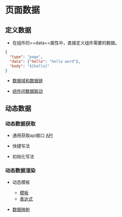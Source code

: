 # 页面数据

## 定义数据

*   在组件的==data==属性中，直接定义组件需要的数据。

```json
{
  "type": "page",
  "data": {"hello": "hello word"},
  "body": "${hello}"
}
```

*   [数据域和数据链](https://aisuda.bce.baidu.com/amis/zh-CN/docs/concepts/datascope-and-datachain)
    
*   [组件间数据联动](https://aisuda.bce.baidu.com/amis/zh-CN/docs/concepts/linkage)

## 动态数据

### 动态数据获取

*   通用获取api接口 [API](https://aisuda.bce.baidu.com/amis/zh-CN/docs/types/api)

*   快捷写法

*   初始化写法

### 动态数据渲染

*   动态模板
    *   [模板](https://aisuda.bce.baidu.com/amis/zh-CN/docs/concepts/template)
    *   [表达式](https://aisuda.bce.baidu.com/amis/zh-CN/docs/concepts/expression)
    

*   [数据映射](https://aisuda.bce.baidu.com/amis/zh-CN/docs/concepts/data-mapping)
